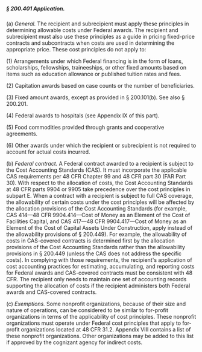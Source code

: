 ##### § 200.401 Application. #####

(a) *General.* The recipient and subrecipient must apply these principles in determining allowable costs under Federal awards. The recipient and subrecipient must also use these principles as a guide in pricing fixed-price contracts and subcontracts when costs are used in determining the appropriate price. These cost principles do not apply to:

(1) Arrangements under which Federal financing is in the form of loans, scholarships, fellowships, traineeships, or other fixed amounts based on items such as education allowance or published tuition rates and fees.

(2) Capitation awards based on case counts or the number of beneficiaries.

(3) Fixed amount awards, except as provided in § 200.101(b). See also § 200.201.

(4) Federal awards to hospitals (see Appendix IX of this part).

(5) Food commodities provided through grants and cooperative agreements.

(6) Other awards under which the recipient or subrecipient is not required to account for actual costs incurred.

(b) *Federal contract.* A Federal contract awarded to a recipient is subject to the Cost Accounting Standards (CAS). It must incorporate the applicable CAS requirements per 48 CFR Chapter 99 and 48 CFR part 30 (FAR Part 30). With respect to the allocation of costs, the Cost Accounting Standards at 48 CFR parts 9904 or 9905 take precedence over the cost principles in subpart E. When a contract with a recipient is subject to full CAS coverage, the allowability of certain costs under the cost principles will be affected by the allocation provisions of the Cost Accounting Standards (for example, CAS 414—48 CFR 9904.414—Cost of Money as an Element of the Cost of Facilities Capital, and CAS 417—48 CFR 9904.417—Cost of Money as an Element of the Cost of Capital Assets Under Construction, apply instead of the allowability provisions of § 200.449). For example, the allowability of costs in CAS-covered contracts is determined first by the allocation provisions of the Cost Accounting Standards rather than the allowability provisions in § 200.449 (unless the CAS does not address the specific costs). In complying with those requirements, the recipient's application of cost accounting practices for estimating, accumulating, and reporting costs for Federal awards and CAS-covered contracts must be consistent with 48 CFR. The recipient only needs to maintain one set of accounting records supporting the allocation of costs if the recipient administers both Federal awards and CAS-covered contracts.

(c) *Exemptions.* Some nonprofit organizations, because of their size and nature of operations, can be considered to be similar to for-profit organizations in terms of the applicability of cost principles. These nonprofit organizations must operate under Federal cost principles that apply to for-profit organizations located at 48 CFR 31.2. Appendix VIII contains a list of these nonprofit organizations. Other organizations may be added to this list if approved by the cognizant agency for indirect costs.
